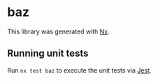 # baz

This library was generated with [Nx](https://nx.dev).

## Running unit tests

Run `nx test baz` to execute the unit tests via [Jest](https://jestjs.io).
